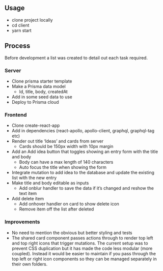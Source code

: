 ## Usage

* clone project locally
* cd client
* yarn start

## Process

Before development a list was created to detail out each task required.

### Server
* Clone prisma starter template
* Make a Prisma data model
  * Id, title, body, createdAt
* Add in some seed data to use
* Deploy to Prisma cloud

### Frontend
* Clone create-react-app
* Add in dependencies (react-apollo, apollo-client, graphql, graphql-tag etc)
* Render out title ‘Ideas’ and cards from server
  * Cards should be 150px width with 10px margin
* Add an Add idea button that toggles showing an entry form with the title and body
  * Body can have a max length of 140 characters
  * Auto focus the title when showing the form
* Integrate mutation to add idea to the database and update the existing list with the new entry
* Make title and body editable as inputs
  * Add onblur handler to save the data if it’s changed and reshow the text item
* Add delete item
  * Add onhover handler on card to show delete icon
  * Remove item off the list after deleted

### Improvements

* No need to mention the obvious but better styling and tests
* The shared card component passes actions through to render top left and top right icons that trigger mutations. The current setup was to prevent CSS duplication but it has made the code less modular (more coupled). Instead it would be easier to maintain if you pass through the top left or right icon components so they can be managed separately in their own folders.
